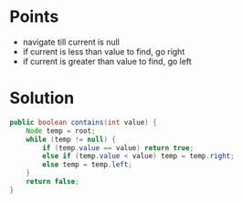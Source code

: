 # Points

- navigate till current is null
- if current is less than value to find, go right
- if current is greater than value to find, go left

# Solution

```java
public boolean contains(int value) {
    Node temp = root;
    while (temp != null) {
        if (temp.value == value) return true;
        else if (temp.value < value) temp = temp.right;
        else temp = temp.left;
    }
    return false;
}
```

